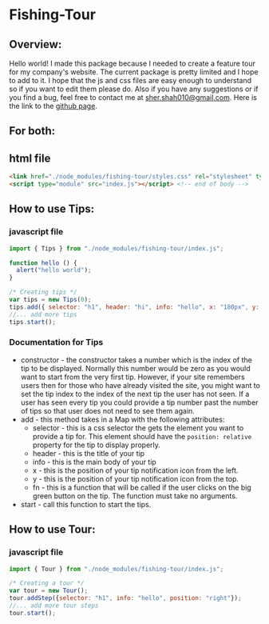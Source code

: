 # Fishing-Tour
## Overview:
Hello world! I made this package because I needed to create a feature tour for my company's website. The current package is pretty limited and I hope to add to it. I hope that the js and css files are easy enough to understand so if you want to edit them please do. Also if you have any suggestions or if you find a bug, feel free to contact me at sher.shah010@gmail.com. Here is the link to the [github page](https://github.com/shershah010/fishing-tour).
## For both:
## html file
```html
<link href="./node_modules/fishing-tour/styles.css" rel="stylesheet" type="text/css"> <!-- in the header -->
<script type="module" src="index.js"></script> <!-- end of body -->
```
## How to use Tips:
### javascript file
```js
import { Tips } from "./node_modules/fishing-tour/index.js";

function hello () {
  alert("hello world");
}

/* Creating tips */
var tips = new Tips(0);
tips.add({ selector: "h1", header: "hi", info: "hello", x: "180px", y: "20px", fn: hello });
//... add more tips
tips.start();
```
### Documentation for Tips
* constructor - the constructor takes a number which is the index of the tip to be displayed. Normally this number would be zero as you would want to start from the very first tip. However, if your site remembers users then for those who have already visited the site, you might want to set the tip index to the index of the next tip the user has not seen. If a user has seen every tip you could provide a tip number past the number of tips so that user does not need to see them again.
* add - this method takes in a Map with the following attributes:
  * selector - this is a css selector the gets the element you want to provide a tip for. This element should have the `position: relative` property for the tip to display properly.
  * header - this is the title of your tip
  * info - this is the main body of your tip
  * x - this is the position of your tip notification icon from the left.
  * y - this is the position of your tip notification icon from the top.
  * fn - this is a function that will be called if the user clicks on the big green button on the tip. The function must take no arguments.
* start - call this function to start the tips.
## How to use Tour:
### javascript file
```js
import { Tour } from "./node_modules/fishing-tour/index.js";

/* Creating a tour */
var tour = new Tour();
tour.addStep({selector: "h1", info: "hello", position: "right"});
//... add more tour steps
tour.start();
```
